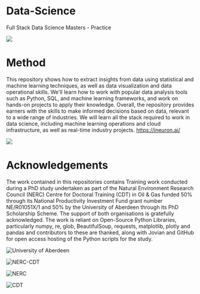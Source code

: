 # Data-Science
Full Stack Data Science Masters - Practice

![]([https://i.imgur.com/gi1t9us.jpg](https://media.licdn.com/dms/image/C4D12AQGD_su1k14bYA/article-cover_image-shrink_423_752/0/1583217310942?e=1691020800&v=beta&t=fzU6iolMZsZYnfxwNHjsKfGGaRSaHKrjH04JALhz85U))

# Method
This repository shows how to extract insights from data using statistical and machine learning techniques, as well as data visualization and data operational skills. We'll learn how to work with popular data analysis tools such as Python, SQL, and machine learning frameworks, and work on hands-on projects to apply their knowledge. Overall, the repository provides earners with the skills to make informed decisions based on data, relevant to a wide range of industries. We will learn all the stack required to work in data science, including machine learning operations and cloud infrastructure, as well as real-time industry projects. https://ineuron.ai/

![](https://ineuron.ai/images/ineuron-logo.png)


Acknowledgements 
=================
The work contained in this repositories contains Training work conducted during a PhD study undertaken as part of the Natural Environment Research Council (NERC) Centre for Doctoral Training (CDT) in Oil & Gas funded 50% through its National Productivity Investment Fund grant number NE/R01051X/1 and 50% by the University of Aberdeen through its PhD Scholarship Scheme. The support of both organisations is gratefully acknowledged. The work is reliant on Open-Source Python Libraries, particularly numpy, re, glob, BeautifulSoup, requests, matplotlib, plotly and pandas and contributors to these are thanked, along with Jovian and GitHub for open access hosting of the Python scripts for the study.

![University of Aberdeen](https://pbs.twimg.com/profile_images/1572172791801061377/UPSWmPyN_400x400.jpg)

![NERC-CDT](https://nerc-cdt-oil-and-gas.ac.uk/wp-content/uploads/news/2015-news-NERC-funding.jpg)

![NERC](https://auracdt.hull.ac.uk/wp-content/uploads/2019/11/UKRI_NER_Council-Logo_Horiz-RGB.png)

![CDT](https://i.imgur.com/QDOhcN3.png)
